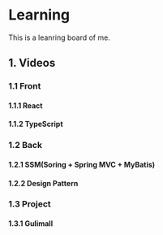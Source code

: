 # Learning

This is a leanring board of me.

## 1. Videos

### 1.1 Front
#### 1.1.1 React
<!-- REACT -->

#### 1.1.2 TypeScript
<!-- TYPESCRIPT -->


### 1.2 Back
#### 1.2.1 SSM(Soring + Spring MVC + MyBatis)
<!-- SSM -->

#### 1.2.2 Design Pattern
<!-- DESIGNPATTERN -->


### 1.3 Project
#### 1.3.1 Gulimall
<!-- GULIMALL -->
